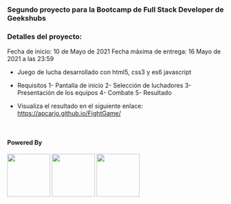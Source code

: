 ### Segundo proyecto para la Bootcamp de Full Stack Developer de Geekshubs

### Detalles del proyecto:

Fecha de inicio: 10 de Mayo de 2021
Fecha máxima de entrega: 16 Mayo de 2021 a las 23:59

- Juego de lucha desarrollado con html5, css3 y es6 javascript
- Requisitos
    1- Pantalla de inicio
    2- Selección de luchadores
    3- Presentación de los equipos
    4- Combate
    5- Resultado
    
- Visualiza el resultado en el siguiente enlace: https://apcarjo.github.io/FightGame/
<br>

#### Powered By

<span flex-direction="row">

<img src="https://www.odins.es/wp-content/uploads/2017/04/CSS3_and_HTML5_logos_and_wordmarks.svg_.png" height="100">

<img src="https://upload.wikimedia.org/wikipedia/commons/thumb/2/2d/Visual_Studio_Code_1.18_icon.svg/1028px-Visual_Studio_Code_1.18_icon.svg.png" height="100">

<img src="https://upload.wikimedia.org/wikipedia/commons/thumb/9/99/Unofficial_JavaScript_logo_2.svg/1024px-Unofficial_JavaScript_logo_2.svg.png" height="100">
</span>


